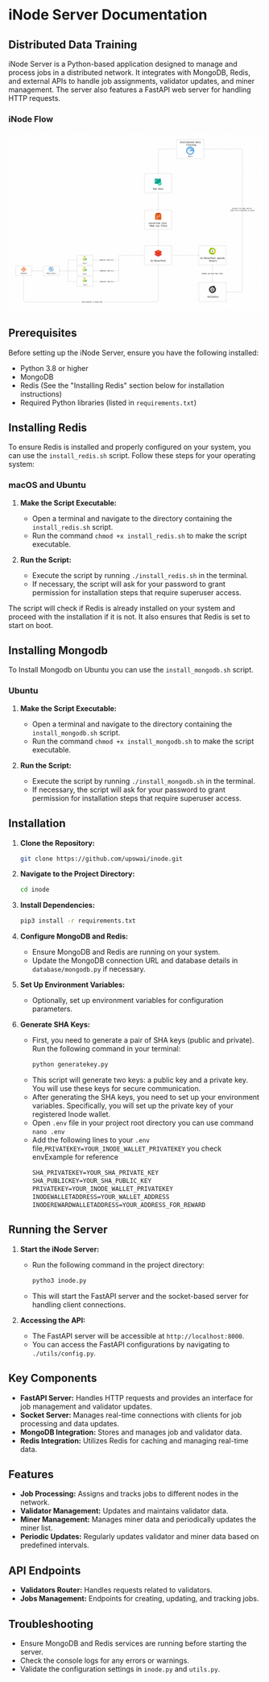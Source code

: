 # iNode Server Documentation

## Distributed Data Training

iNode Server is a Python-based application designed to manage and process jobs in a distributed network. It integrates with MongoDB, Redis, and external APIs to handle job assignments, validator updates, and miner management. The server also features a FastAPI web server for handling HTTP requests.

### iNode Flow

![iNode](https://raw.githubusercontent.com/upowai/inode/main/img/iNode.png)

## Prerequisites

Before setting up the iNode Server, ensure you have the following installed:

- Python 3.8 or higher
- MongoDB
- Redis (See the "Installing Redis" section below for installation instructions)
- Required Python libraries (listed in `requirements.txt`)

## Installing Redis

To ensure Redis is installed and properly configured on your system, you can use the `install_redis.sh` script. Follow these steps for your operating system:

### macOS and Ubuntu

1. **Make the Script Executable:**

   - Open a terminal and navigate to the directory containing the `install_redis.sh` script.
   - Run the command `chmod +x install_redis.sh` to make the script executable.

2. **Run the Script:**
   - Execute the script by running `./install_redis.sh` in the terminal.
   - If necessary, the script will ask for your password to grant permission for installation steps that require superuser access.

The script will check if Redis is already installed on your system and proceed with the installation if it is not. It also ensures that Redis is set to start on boot.

## Installing Mongodb

To Install Mongodb on Ubuntu you can use the `install_mongodb.sh` script.

### Ubuntu

1. **Make the Script Executable:**

   - Open a terminal and navigate to the directory containing the `install_mongodb.sh` script.
   - Run the command `chmod +x install_mongodb.sh` to make the script executable.

2. **Run the Script:**
   - Execute the script by running `./install_mongodb.sh` in the terminal.
   - If necessary, the script will ask for your password to grant permission for installation steps that require superuser access.

## Installation

1. **Clone the Repository:**

   ```bash
   git clone https://github.com/upowai/inode.git
   ```

2. **Navigate to the Project Directory:**

   ```bash
   cd inode
   ```

3. **Install Dependencies:**

   ```bash
   pip3 install -r requirements.txt
   ```

4. **Configure MongoDB and Redis:**

   - Ensure MongoDB and Redis are running on your system.
   - Update the MongoDB connection URL and database details in `database/mongodb.py` if necessary.

5. **Set Up Environment Variables:**

   - Optionally, set up environment variables for configuration parameters.

6. **Generate SHA Keys:**
   - First, you need to generate a pair of SHA keys (public and private). Run the following command in your terminal:
     ```bash
     python generatekey.py
     ```
   - This script will generate two keys: a public key and a private key. You will use these keys for secure communication.
   - After generating the SHA keys, you need to set up your environment variables. Specifically, you will set up the private key of your registered Inode wallet.
   - Open `.env` file in your project root directory you can use command `nano .env`
   - Add the following lines to your `.env` file,`PRIVATEKEY=YOUR_INODE_WALLET_PRIVATEKEY` you check envExample for reference
     ```
     SHA_PRIVATEKEY=YOUR_SHA_PRIVATE_KEY
     SHA_PUBLICKEY=YOUR_SHA_PUBLIC_KEY
     PRIVATEKEY=YOUR_INODE_WALLET_PRIVATEKEY
     INODEWALLETADDRESS=YOUR_WALLET_ADDRESS
     INODEREWARDWALLETADDRESS=YOUR_ADDRESS_FOR_REWARD
     ```

## Running the Server

1. **Start the iNode Server:**

   - Run the following command in the project directory:
     ```bash
     pytho3 inode.py
     ```
   - This will start the FastAPI server and the socket-based server for handling client connections.

2. **Accessing the API:**
   - The FastAPI server will be accessible at `http://localhost:8000`.
   - You can access the FastAPI configurations by navigating to `./utils/config.py`.

## Key Components

- **FastAPI Server:** Handles HTTP requests and provides an interface for job management and validator updates.
- **Socket Server:** Manages real-time connections with clients for job processing and data updates.
- **MongoDB Integration:** Stores and manages job and validator data.
- **Redis Integration:** Utilizes Redis for caching and managing real-time data.

## Features

- **Job Processing:** Assigns and tracks jobs to different nodes in the network.
- **Validator Management:** Updates and maintains validator data.
- **Miner Management:** Manages miner data and periodically updates the miner list.
- **Periodic Updates:** Regularly updates validator and miner data based on predefined intervals.

## API Endpoints

- **Validators Router:** Handles requests related to validators.
- **Jobs Management:** Endpoints for creating, updating, and tracking jobs.

## Troubleshooting

- Ensure MongoDB and Redis services are running before starting the server.
- Check the console logs for any errors or warnings.
- Validate the configuration settings in `inode.py` and `utils.py`.
